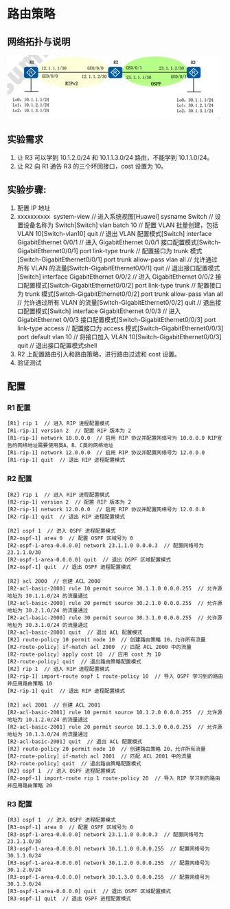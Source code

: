 # 路由策略

## 网络拓扑与说明

![img](image/SCR-n9y.png)

## 实验需求

1. 让 R3 可以学到 10.1.2.0/24 和 10.1.1.3.0/24 路由，不能学到 10.1.1.0/24。
2. 让 R2 向 R1 通告 R3 的三个环回接口，cost 设置为 10。

## 实验步骤:

1. 配置 IP 地址
2. xxxxxxxxxx <Huawei> system-view  // 进入系统视图[Huawei] sysname Switch  // 设置设备名称为 Switch[Switch] vlan batch 10  // 配置 VLAN 批量创建，包括 VLAN 10[Switch-vlan10] quit  // 退出 VLAN 配置模式[Switch] interface GigabitEthernet 0/0/1  // 进入 GigabitEthernet 0/0/1 接口配置模式[Switch-GigabitEthernet0/0/1] port link-type trunk  // 配置接口为 trunk 模式[Switch-GigabitEthernet0/0/1] port trunk allow-pass vlan all  // 允许通过所有 VLAN 的流量[Switch-GigabitEthernet0/0/1] quit  // 退出接口配置模式[Switch] interface GigabitEthernet 0/0/2  // 进入 GigabitEthernet 0/0/2 接口配置模式[Switch-GigabitEthernet0/0/2] port link-type trunk  // 配置接口为 trunk 模式[Switch-GigabitEthernet0/0/2] port trunk allow-pass vlan all  // 允许通过所有 VLAN 的流量[Switch-GigabitEthernet0/0/2] quit  // 退出接口配置模式[Switch] interface GigabitEthernet 0/0/3  // 进入 GigabitEthernet 0/0/3 接口配置模式[Switch-GigabitEthernet0/0/3] port link-type access  // 配置接口为 access 模式[Switch-GigabitEthernet0/0/3] port default vlan 10  // 将接口加入 VLAN 10[Switch-GigabitEthernet0/0/3] quit  // 退出接口配置模式shell
3. R2 上配置路由引入和路由策略，进行路由过滤和 cost 设置。
4. 验证测试

## 配置

### R1 配置

```shell
[R1] rip 1  // 进入 RIP 进程配置模式
[R1-rip-1] version 2  // 配置 RIP 版本为 2
[R1-rip-1] network 10.0.0.0  // 启用 RIP 协议并配置网络号为 10.0.0.0 RIP宣告的网络地址需要使用类A、B、C类的网络地址
[R1-rip-1] network 12.0.0.0  // 启用 RIP 协议并配置网络号为 12.0.0.0
[R1-rip-1] quit  // 退出 RIP 进程配置模式
```

### R2 配置

```shell
[R2] rip 1  // 进入 RIP 进程配置模式
[R2-rip-1] version 2  // 配置 RIP 版本为 2
[R2-rip-1] network 12.0.0.0  // 启用 RIP 协议并配置网络号为 12.0.0.0
[R2-rip-1] quit  // 退出 RIP 进程配置模式

[R2] ospf 1  // 进入 OSPF 进程配置模式
[R2-ospf-1] area 0  // 配置 OSPF 区域号为 0
[R2-ospf-1-area-0.0.0.0] network 23.1.1.0 0.0.0.3  // 配置网络号为 23.1.1.0/30
[R2-ospf-1-area-0.0.0.0] quit  // 退出 OSPF 区域配置模式
[R2-ospf-1] quit  // 退出 OSPF 进程配置模式

[R2] acl 2000  // 创建 ACL 2000
[R2-acl-basic-2000] rule 10 permit source 30.1.1.0 0.0.0.255  // 允许源地址为 30.1.1.0/24 的流量通过
[R2-acl-basic-2000] rule 20 permit source 30.2.1.0 0.0.0.255  // 允许源地址为 30.2.1.0/24 的流量通过
[R2-acl-basic-2000] rule 30 permit source 30.3.1.0 0.0.0.255  // 允许源地址为 30.3.1.0/24 的流量通过
[R2-acl-basic-2000] quit  // 退出 ACL 配置模式
[R2] route-policy 10 permit node 10  // 创建路由策略 10，允许所有流量
[R2-route-policy] if-match acl 2000  // 匹配 ACL 2000 中的流量
[R2-route-policy] apply cost 10  // 应用 cost 为 10
[R2-route-policy] quit  // 退出路由策略配置模式
[R2] rip 1  // 进入 RIP 进程配置模式
[R2-rip-1] import-route ospf 1 route-policy 10  // 导入 OSPF 学习到的路由并应用路由策略 10
[R2-rip-1] quit  // 退出 RIP 进程配置模式

[R2] acl 2001  // 创建 ACL 2001
[R2-acl-basic-2001] rule 10 permit source 10.1.2.0 0.0.0.255  // 允许源地址为 10.1.2.0/24 的流量通过
[R2-acl-basic-2001] rule 20 permit source 10.1.3.0 0.0.0.255  // 允许源地址为 10.1.3.0/24 的流量通过
[R2-acl-basic-2001] quit  // 退出 ACL 配置模式
[R2] route-policy 20 permit node 10  // 创建路由策略 20，允许所有流量
[R2-route-policy] if-match acl 2001  // 匹配 ACL 2001 中的流量
[R2-route-policy] quit  // 退出路由策略配置模式
[R2] ospf 1  // 进入 OSPF 进程配置模式
[R2-ospf-1] import-route rip 1 route-policy 20  // 导入 RIP 学习到的路由并应用路由策略 20
```

### R3 配置

```shell
[R3] ospf 1  // 进入 OSPF 进程配置模式
[R3-ospf-1] area 0  // 配置 OSPF 区域号为 0
[R3-ospf-1-area-0.0.0.0] network 23.1.1.0 0.0.0.3  // 配置网络号为 23.1.1.0/30
[R3-ospf-1-area-0.0.0.0] network 30.1.1.0 0.0.0.255  // 配置网络号为 30.1.1.0/24
[R3-ospf-1-area-0.0.0.0] network 30.1.2.0 0.0.0.255  // 配置网络号为 30.1.2.0/24
[R3-ospf-1-area-0.0.0.0] network 30.1.3.0 0.0.0.255  // 配置网络号为 30.1.3.0/24
[R3-ospf-1-area-0.0.0.0] quit  // 退出 OSPF 区域配置模式
[R3-ospf-1] quit  // 退出 OSPF 进程配置模式
```
